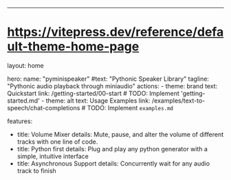---
# https://vitepress.dev/reference/default-theme-home-page
layout: home

hero:
  name: "pyminispeaker"
  #text: "Pythonic Speaker Library"
  tagline: "Pythonic audio playback through miniaudio"
  actions:
    - theme: brand
      text:  Quickstart
      link: /getting-started/00-start # TODO: Implement 'getting-started.md'
    - theme: alt
      text: Usage Examples
      link: /examples/text-to-speech/chat-completions # TODO: Implement `examples.md`

features:
  - title: Volume Mixer
    details: Mute, pause, and alter the volume of different tracks with one line of code.
  - title: Python first
    details: Plug and play any python generator with a simple, intuitive interface
  - title: Asynchronous Support
    details: Concurrently wait for any audio track to finish
